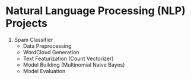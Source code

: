 # Natural Language Processing (NLP) Projects

1. Spam Classifier
    - Data Preprocessing
    - WordCloud Generation
    - Text Featurization (Count Vectorizer)
    - Model Building (Multinomial Naive Bayes)
    - Model Evaluation